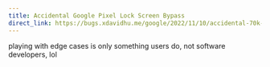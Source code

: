 ```yaml
---
title: Accidental Google Pixel Lock Screen Bypass
direct_link: https://bugs.xdavidhu.me/google/2022/11/10/accidental-70k-google-pixel-lock-screen-bypass/
---
```


playing with edge cases is only something users do, not software developers, lol
